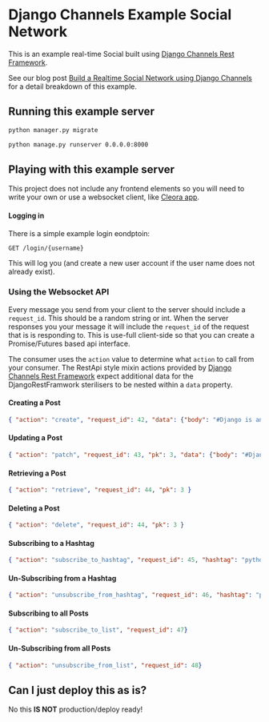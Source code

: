 # Django Channels Example Social Network

This is an example real-time Social built using [Django Channels Rest Framework](https://github.com/LostMoa/djangochannelsrestframework).

See our blog post [Build a Realtime Social Network using Django Channels](https://nilcoalescing.com/blog/BuildingARealtimeSocialNetworkUsingDjangoChannels/) for a detail breakdown of this example.

## Running this example server

```bash
python manager.py migrate
```
```bash
python manage.py runserver 0.0.0.0:8000
```

## Playing with this example server

This project does not include any frontend elements so you will need to write your own or use a websocket client, like [Cleora app](https://cleora.app).

#### Logging in

There is a simple example login eondptoin:
```HTTP
GET /login/{username}
```

This will log you (and create a new user account if the user name does not already exist). 

### Using the Websocket API

Every message you send from your client to the server should include a `request_id`. This should be a random string or int. When the server responses you your message it will include the `request_id` of the request that is is responding to. This is use-full client-side so that you can create a Promise/Futures based api interface.

The consumer uses the `action` value to determine what `action` to call from your consumer. The RestApi style mixin actions provided by [Django Channels Rest Framework](https://github.com/LostMoa/djangochannelsrestframework) expect additional data for the DjangoRestFramwork sterilisers to be nested within a `data` property.    

#### Creating a Post

```JSON
{ "action": "create", "request_id": 42, "data": {"body": "#Django is an epic #Framework for #WedDevelopment"} }
```

#### Updating a Post

```JSON
{ "action": "patch", "request_id": 43, "pk": 3, "data": {"body": "#Django is an epic #Framework for #WedDevelopment"} }
```

#### Retrieving a Post

```JSON
{ "action": "retrieve", "request_id": 44, "pk": 3 }
```

#### Deleting a Post

```JSON
{ "action": "delete", "request_id": 44, "pk": 3 }
```

#### Subscribing to a Hashtag
```JSON
{ "action": "subscribe_to_hashtag", "request_id": 45, "hashtag": "python" }
```

#### Un-Subscribing from a Hashtag
```JSON
{ "action": "unsubscribe_from_hashtag", "request_id": 46, "hashtag": "python" }
```

#### Subscribing to all Posts
```JSON
{ "action": "subscribe_to_list", "request_id": 47}
```

#### Un-Subscribing from all Posts
```JSON
{ "action": "unsubscribe_from_list", "request_id": 48}
```

## Can I just deploy this as is?

No this **IS NOT** production/deploy ready!
